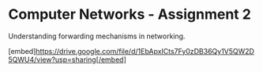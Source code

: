 # Computer Networks - Assignment 2
Understanding forwarding mechanisms in networking.

[embed]https://drive.google.com/file/d/1EbApxICts7Fy0zDB36Qy1V5QW2D5QWU4/view?usp=sharing[/embed]
